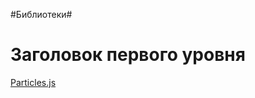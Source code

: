 #Библиотеки#
#  Заголовок первого уровня #

<a href="https://vincentgarreau.com/particles.js/">Particles.js</a>
